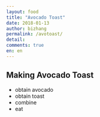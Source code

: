 ```yaml
---
layout: food
title: "Avocado Toast"
date: 2018-01-13
author: bizhang
permalink: /avotoast/
detail:
comments: true
en: en
---
```


<!--
<img src="https://gimmedelicious.com/wp-content/uploads/2016/07/avocado-toast-7-of-13.jpg">
-->

Making Avocado Toast
--------------------

* obtain avocado
* obtain toast
* combine
* eat
